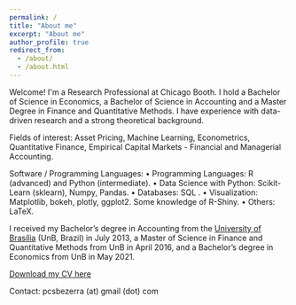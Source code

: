 ```yaml
---
permalink: /
title: "About me"
excerpt: "About me"
author_profile: true
redirect_from: 
  - /about/
  - /about.html
---
```


Welcome! I'm a Research Professional at Chicago Booth. I hold a Bachelor of Science in Economics, a Bachelor of Science in Accounting and a Master Degree in Finance and Quantitative Methods. I have experience with data-driven research and a strong theoretical background. 

Fields of interest: Asset Pricing, Machine Learning, Econometrics, Quantitative Finance, Empirical Capital Markets - Financial and Managerial Accounting.

Software / Programming Languages:
• Programming Languages: R (advanced) and Python (intermediate).
• Data Science with Python: Scikit-Learn (sklearn), Numpy, Pandas.
• Databases: SQL .
• Visualization: Matplotlib, bokeh, plotly, ggplot2. Some knowledge of R-Shiny.
• Others: LaTeX. 

I received my Bachelor’s degree in Accounting from the [University of Brasília](https://en.wikipedia.org/wiki/University_of_Bras%C3%ADlia) (UnB, Brazil) in July 2013, a Master of Science in Finance and Quantitative Methods from UnB in April 2016, and a Bachelor’s degree in Economics from UnB in May 2021.

[Download my CV here](https://pcsbezerra.github.io/files/cv.pdf)

Contact: pcsbezerra (at) gmail (dot) com



